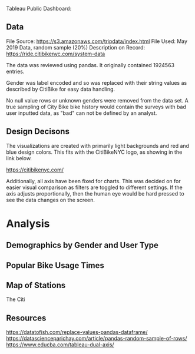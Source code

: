Tableau Public Dashboard: 

## Data ##

File Source: https://s3.amazonaws.com/tripdata/index.html
File Used: May 2019 Data, random sample (20%)
Description on Record: https://ride.citibikenyc.com/system-data

The data was reviewed using pandas. It originally contained 1924563 entries. 

Gender was label encoded and so was replaced with their string values as described by CitiBike for easy data handling.

No null value rows or unknown genders were removed from the data set. A true sampling of City Bike bike history would contain the surveys with bad user inputted data, as "bad" can not be defined by an analyst.


## Design Decisons ##
The visualizations are created with primarily light backgrounds and red and blue design colors. This fits with the CitiBikeNYC logo, as showing in the link below.

https://citibikenyc.com/

Additionally, all axis have been fixed for charts. This was decided on for easier visual comparison as filters are toggled to different settings. If the axis adjusts proportionally, then the human eye would be hard pressed to see the data changes on the screen. 

# Analysis #

## Demographics by Gender and User Type ##


## Popular Bike Usage Times ##


## Map of Stations ##
The Citi



## Resources ##
https://datatofish.com/replace-values-pandas-dataframe/
https://datascienceparichay.com/article/pandas-random-sample-of-rows/
https://www.educba.com/tableau-dual-axis/




